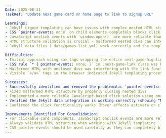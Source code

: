 ```yaml
---
Date: 2025-08-31
TaskRef: "Update next game card on home page to link to signup URL"

Learnings:
- Jekyll Liquid templating can have issues with complex nested HTML structures, especially when wrapping large blocks of content with <a> tags
- CSS `pointer-events: none` on child elements completely blocks click functionality - this was a critical issue that prevented links from working
- JavaScript onclick events with `window.open()` are more reliable than complex HTML link structures for clickable card components
- HTML structure validation is crucial - malformed nested divs can interfere with link functionality
- Jekyll data files (_data/games-list.yml) work correctly and the templating processes the data as expected

Difficulties:
- Initial approach using <a> tags wrapping the entire next-game-highlight content caused HTML structure issues
- CSS rule `* { pointer-events: none; }` in .next-game-link class was blocking all click events
- Malformed HTML with unclosed divs was interfering with the link functionality
- Visible `</a>` tags in the browser indicated Jekyll templating processing issues

Successes:
- Successfully identified and removed the problematic `pointer-events: none` CSS rule
- Fixed malformed HTML structure by properly closing nested divs
- Implemented a more reliable JavaScript-based click solution using onclick and window.open()
- Verified the Jekyll data integration is working correctly (showing "Mega Empires: The West" on "September 20, 2025")
- Confirmed the click functionality works (hover effects activate on click)

Improvements_Identified_For_Consolidation:
- For clickable card components, JavaScript onclick events are more reliable than complex nested HTML link structures
- Always validate HTML structure when working with Jekyll templating
- CSS pointer-events should be used carefully as they can completely block interactivity
---
```

